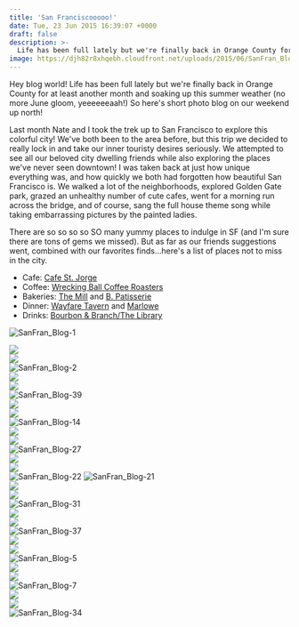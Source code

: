 ```yaml
---
title: 'San Franciscooooo!'
date: Tue, 23 Jun 2015 16:39:07 +0000
draft: false
description: >-
  Life has been full lately but we're finally back in Orange County for at least another month and soaking up this summer weather (no more June gloom, yeeeeeeaah!) So here's short photo blog on our weekend up north!
image: https://djh82r8xhqebh.cloudfront.net/uploads/2015/06/SanFran_Blog-1.jpg
---
```


Hey blog world! Life has been full lately but we're finally back in Orange County for at least another month and soaking up this summer weather (no more June gloom, yeeeeeeaah!) So here's short photo blog on our weekend up north!

Last month Nate and I took the trek up to San Francisco to explore this colorful city! We've both been to the area before, but this trip we decided to really lock in and take our inner touristy desires seriously. We attempted to see all our beloved city dwelling friends while also exploring the places we've never seen downtown! I was taken back at just how unique everything was, and how quickly we both had forgotten how beautiful San Francisco is. We walked a lot of the neighborhoods, explored Golden Gate park, grazed an unhealthy number of cute cafes, went for a morning run across the bridge, and of course, sang the full house theme song while taking embarrassing pictures by the painted ladies.

There are so so so so SO many yummy places to indulge in SF (and I'm sure there are tons of gems we missed). But as far as our friends suggestions went, combined with our favorites finds...here's a list of places not to miss in the city.

- Cafe: [Cafe St. Jorge](http://www.cafestjorge.com/)
- Coffee: [Wrecking Ball Coffee Roasters](http://www.wreckingballcoffee.com/)
- Bakeries: [The Mill](http://www.themillsf.com/#about) and [B. Patisserie](http://bpatisserie.com/)
- Dinner: [Wayfare Tavern](http://wayfaretavern.com/) and [Marlowe](http://marlowesf.com/)
- Drinks: [Bourbon & Branch/The Library](http://www.bourbonandbranch.com/)

![SanFran_Blog-1](https://djh82r8xhqebh.cloudfront.net/uploads/2015/06/SanFran_Blog-1.jpg) <div class="flex-ns mhn2-ns mb3"> <div class="ph2-ns w-50-ns">![](https://djh82r8xhqebh.cloudfront.net/uploads/2015/06/SanFran_Blog-32.jpg)</div> <div class="ph2-ns w-50-ns">![](https://djh82r8xhqebh.cloudfront.net/uploads/2015/06/SanFran_Blog-3.jpg)</div> </div> ![SanFran_Blog-2](https://djh82r8xhqebh.cloudfront.net/uploads/2015/06/SanFran_Blog-2.jpg) <div class="flex-ns mhn2-ns mb3"> <div class="ph2-ns w-50-ns">![](https://djh82r8xhqebh.cloudfront.net/uploads/2015/06/SanFran_Blog-41.jpg)</div> <div class="ph2-ns w-50-ns">![](https://djh82r8xhqebh.cloudfront.net/uploads/2015/06/SanFran_Blog-40.jpg)</div> </div> ![SanFran_Blog-39](https://djh82r8xhqebh.cloudfront.net/uploads/2015/06/SanFran_Blog-39.jpg) <div class="flex-ns mhn2-ns mb3"> <div class="ph2-ns w-50-ns">![](https://djh82r8xhqebh.cloudfront.net/uploads/2015/06/SanFran_Blog-17.jpg)</div> <div class="ph2-ns w-50-ns">![](https://djh82r8xhqebh.cloudfront.net/uploads/2015/06/SanFran_Blog-19.jpg)</div> </div> ![SanFran_Blog-14](https://djh82r8xhqebh.cloudfront.net/uploads/2015/06/SanFran_Blog-14.jpg) <div class="flex-ns mhn2-ns mb3"> <div class="ph2-ns w-50-ns">![](https://djh82r8xhqebh.cloudfront.net/uploads/2015/06/SanFran_Blog-20.jpg)</div> <div class="ph2-ns w-50-ns">![](https://djh82r8xhqebh.cloudfront.net/uploads/2015/06/SanFran_Blog-15.jpg)</div> </div> ![SanFran_Blog-27](https://djh82r8xhqebh.cloudfront.net/uploads/2015/06/SanFran_Blog-27.jpg) <div class="flex-ns mhn2-ns mb3"> <div class="ph2-ns w-50-ns">![](https://djh82r8xhqebh.cloudfront.net/uploads/2015/06/SanFran_Blog-25.jpg)</div> <div class="ph2-ns w-50-ns">![](https://djh82r8xhqebh.cloudfront.net/uploads/2015/06/SanFran_Blog-28.jpg)</div> </div> ![SanFran_Blog-22](https://djh82r8xhqebh.cloudfront.net/uploads/2015/06/SanFran_Blog-22.jpg) ![SanFran_Blog-21](https://djh82r8xhqebh.cloudfront.net/uploads/2015/06/SanFran_Blog-21.jpg) <div class="flex-ns mhn2-ns mb3"> <div class="ph2-ns w-50-ns">![](https://djh82r8xhqebh.cloudfront.net/uploads/2015/06/SanFran_Blog-29.jpg)</div> <div class="ph2-ns w-50-ns">![](https://djh82r8xhqebh.cloudfront.net/uploads/2015/06/SanFran_Blog-30.jpg)</div> </div> ![SanFran_Blog-31](https://djh82r8xhqebh.cloudfront.net/uploads/2015/06/SanFran_Blog-31.jpg) <div class="flex-ns mhn2-ns mb3"> <div class="ph2-ns w-50-ns">![](https://djh82r8xhqebh.cloudfront.net/uploads/2015/06/SanFran_Blog-38.jpg)</div> <div class="ph2-ns w-50-ns">![](https://djh82r8xhqebh.cloudfront.net/uploads/2015/06/SanFran_Blog-36.jpg)</div> </div> ![SanFran_Blog-37](https://djh82r8xhqebh.cloudfront.net/uploads/2015/06/SanFran_Blog-37.jpg) <div class="flex-ns mhn2-ns mb3"> <div class="ph2-ns w-50-ns">![](https://djh82r8xhqebh.cloudfront.net/uploads/2015/06/SanFran_Blog-35.jpg)</div> <div class="ph2-ns w-50-ns">![](https://djh82r8xhqebh.cloudfront.net/uploads/2015/06/SanFran_Blog-26.jpg)</div> </div> ![SanFran_Blog-5](https://djh82r8xhqebh.cloudfront.net/uploads/2015/06/SanFran_Blog-5.jpg) <div class="flex-ns mhn2-ns mb3"> <div class="ph2-ns w-50-ns">![](https://djh82r8xhqebh.cloudfront.net/uploads/2015/06/SanFran_Blog-4.jpg)</div> <div class="ph2-ns w-50-ns">![](https://djh82r8xhqebh.cloudfront.net/uploads/2015/06/SanFran_Blog-8.jpg)</div> </div> ![SanFran_Blog-7](https://djh82r8xhqebh.cloudfront.net/uploads/2015/06/SanFran_Blog-7.jpg) <div class="flex-ns mhn2-ns mb3"> <div class="ph2-ns w-50-ns">![](https://djh82r8xhqebh.cloudfront.net/uploads/2015/06/SanFran_Blog-10.jpg)</div> <div class="ph2-ns w-50-ns">![](https://djh82r8xhqebh.cloudfront.net/uploads/2015/06/SanFran_Blog-6.jpg)</div> </div> ![SanFran_Blog-34](https://djh82r8xhqebh.cloudfront.net/uploads/2015/06/SanFran_Blog-34.jpg)